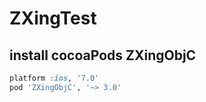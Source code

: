 ZXingTest
========

## install cocoaPods ZXingObjC

```ruby
platform :ios, '7.0'
pod 'ZXingObjC', '~> 3.0'
```
